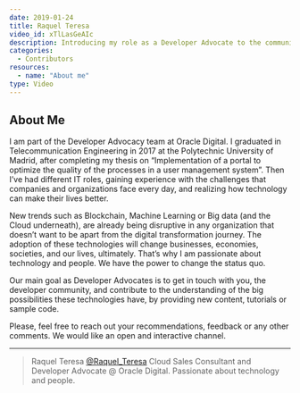 ```yaml
---
date: 2019-01-24
title: Raquel Teresa
video_id: xTlLasGeAIc
description: Introducing my role as a Developer Advocate to the community
categories:
  - Contributors
resources:
  - name: "About me"
type: Video
---
```


## About Me

I am part of the Developer Advocacy team at Oracle Digital. I graduated in Telecommunication Engineering in 2017 at the Polytechnic University of Madrid, after completing my thesis on “Implementation of a portal to optimize the quality of the processes in a user management system”. Then I’ve had different IT roles, gaining experience with the challenges that companies and organizations face every day, and realizing how technology can make their lives better.

New trends such as Blockchain, Machine Learning or Big data (and the Cloud underneath), are already being disruptive in any organization that doesn’t want to be apart from the digital transformation journey. The adoption of these technologies will change businesses, economies, societies, and our lives, ultimately. That’s why I am passionate about technology and people. We have the power to change the status quo.

Our main goal as Developer Advocates is to get in touch with you, the developer community, and contribute to the understanding of the big possibilities these technologies have, by providing new content, tutorials or sample code.

Please, feel free to reach out your recommendations, feedback or any other comments. We would like an open and interactive channel.

***

> Raquel Teresa [@Raquel_Teresa](https://twitter.com/Raquel_Teresa)
> Cloud Sales Consultant and Developer Advocate @ Oracle Digital.
> Passionate about technology and people.

